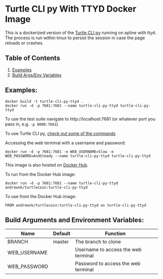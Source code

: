 # Turtle CLI py With TTYD Docker Image

This is a dockerized version of the [Turtle CLI py](https://github.com/turtlecoin/turtlecoin-cli-py) running on apline with ttyd. The process is run within tmux to persist the session in case the page reloads or crashes.

## Table of Contents
1. [Examples](#examples)
2. [Build Args/Env Variables](#build-arguments-and-environment-variables)

## Examples:
```
docker build -t turtle-cli-py-ttyd .
docker run -d -p 7681:7681 --name turtle-cli-py-ttyd turtle-cli-py-ttyd
```

To use the test suite navigate to http://localhost:7681 (or whatever port you pass in, e.g. ```-p 8080:7681```)

To use Turtle CLI py, [check out some of the commands](https://github.com/turtlecoin/turtlecoin-cli-py)

Accessing the web terminal with a username and password:
```
docker run -d -p 7681:7681 -e WEB_USERNAME=Slow -e WEB_PASSWORD=AndSteady --name turtle-cli-py-ttyd turtle-cli-py-ttyd
```

This image is also hosted on [Docker Hub](https://cloud.docker.com/u/andrewnk/repository/docker/andrewnk/turtlecoin). 

To run from the Docker Hub image:

```
docker run -d -p 7681:7681 --name turtle-cli-py-ttyd andrewnk/turtlecoin:turtle-cli-py-ttyd
```

To use from the Docker Hub image:

```
FROM andrewnk/turtlecoin:turtle-cli-py-ttyd as turtle-cli-py-ttyd
```

## Build Arguments and Environment Variables:

| Name | Default | Function |
| --- | --- | --- |
| BRANCH | master | The branch to clone |
| WEB_USERNAME |  | Username to access the web terminal |
| WEB_PASSWORD |  | Password to access the web terminal |

